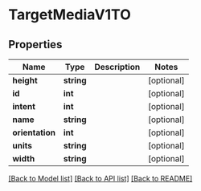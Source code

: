# TargetMediaV1TO

## Properties
Name | Type | Description | Notes
------------ | ------------- | ------------- | -------------
**height** | **string** |  | [optional] 
**id** | **int** |  | [optional] 
**intent** | **int** |  | [optional] 
**name** | **string** |  | [optional] 
**orientation** | **int** |  | [optional] 
**units** | **string** |  | [optional] 
**width** | **string** |  | [optional] 

[[Back to Model list]](../README.md#documentation-for-models) [[Back to API list]](../README.md#documentation-for-api-endpoints) [[Back to README]](../README.md)


